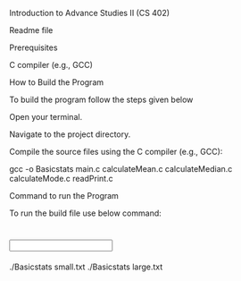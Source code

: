 Introduction to Advance Studies II (CS 402) 

Readme file  

Prerequisites 

C compiler (e.g., GCC) 

How to Build the Program 

To build the program follow the steps given below   

Open your terminal. 

Navigate to the project directory.   

Compile the source files using the C compiler (e.g., GCC):
 
gcc -o Basicstats main.c calculateMean.c calculateMedian.c calculateMode.c readPrint.c

Command to run the Program 

To run the build file use below command: 

# <build file name> <input data file name> 
./Basicstats small.txt
./Basicstats large.txt 

 

 